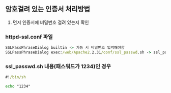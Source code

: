 ## 암호걸려 있는 인증서 처리방법

1. 먼저 인증서에 비밀번호 걸려 있는지 확인 

### httpd-ssl.conf 파일

```cmd
SSLPassPhraseDialog builtin -> 기동 시 비밀번호 입력해야함
SSLPassPhraseDialog exec:/web/Apache2.2.31/conf/ssl_passwd.sh -> ssl_passwd.sh 파일 권한 확인
```
### ssl_passwd.sh 내용(패스워드가 1234)인 경우

```cmd
#!/bin/sh

echo "1234"
```



